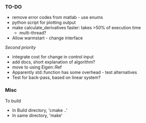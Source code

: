 ### TO-DO

* remove error codes from matlab - use enums
* python script for plotting output
* make calculate_derivatives faster: takes >50% of execution time
	* multi-thread?
* Allow warmstart - change interface

_Second priority_

* integrate cost for change in control input
* add docs, short explanation of algorithm?
* move to using Eigen::Ref
* Apparently std::function has some overhead - test alternatives
* Test for back-pass, based on linear system?

### Misc

To build

* In Build directory, 'cmake ..'
* In same directory, 'make'
